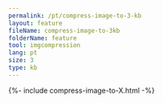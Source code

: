 ```yaml
---
permalink: /pt/compress-image-to-3-kb
layout: feature
fileName: compress-image-to-3kb
folderName: feature
tool: imgcompression
lang: pt
size: 3
type: kb
---
```


{%- include compress-image-to-X.html -%}
